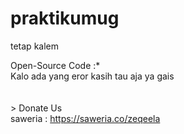 # praktikumug
tetap kalem

Open-Source Code :* <br>
<proc> Kalo ada yang eror kasih tau aja ya gais</proc><br><br>
<br>
<proc>> Donate Us <br> saweria : https://saweria.co/zeqeela<proc>

